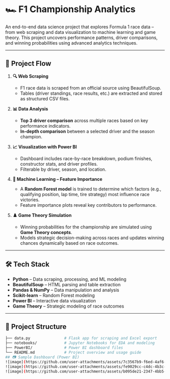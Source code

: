 # 🏎️ F1 Championship Analytics

An end-to-end data science project that explores Formula 1 race data – from web scraping and data visualization to machine learning and game theory. This project uncovers performance patterns, driver comparisons, and winning probabilities using advanced analytics techniques.

---

## 📌 Project Flow

1. **🔍 Web Scraping**
   - F1 race data is scraped from an official source using BeautifulSoup.
   - Tables (driver standings, race results, etc.) are extracted and stored as structured CSV files.

2. **📊 Data Analysis**
   - **Top 3 driver comparison** across multiple races based on key performance indicators.
   - **In-depth comparison** between a selected driver and the season champion.

3. **📈 Visualization with Power BI**
   - Dashboard includes race-by-race breakdown, podium finishes, constructor stats, and driver profiles.
   - Filterable by driver, season, and location.

4. **🌲 Machine Learning – Feature Importance**
   - A **Random Forest model** is trained to determine which factors (e.g., qualifying position, lap time, tire strategy) most influence race victories.
   - Feature importance plots reveal key contributors to performance.

5. **♟️ Game Theory Simulation**
   - Winning probabilities for the championship are simulated using **Game Theory concepts**.
   - Models strategic decision-making across races and updates winning chances dynamically based on race outcomes.

---

## 🛠️ Tech Stack

- **Python** – Data scraping, processing, and ML modeling  
- **BeautifulSoup** – HTML parsing and table extraction  
- **Pandas & NumPy** – Data manipulation and analysis  
- **Scikit-learn** – Random Forest modeling  
- **Power BI** – Interactive data visualization  
- **Game Theory** – Strategic modeling of race outcomes

---

## 📁 Project Structure

```bash
├── data.py               # Flask app for scraping and Excel export
├── notebooks/            # Jupyter Notebooks for EDA and modeling
├── PowerBI/              # Power BI dashboard files
└── README.md             # Project overview and usage guide
## 📷 Sample Dashboard (Power BI)
![image](https://github.com/user-attachments/assets/7c3567b9-f6ed-4af6-a3cc-aaef8bb44ec8)
![image](https://github.com/user-attachments/assets/fe9029cc-c4dc-4b3c-94ae-282186d1cf19)
![image](https://github.com/user-attachments/assets/b095de21-2347-4bb5-ba1b-8851db828fdf)



